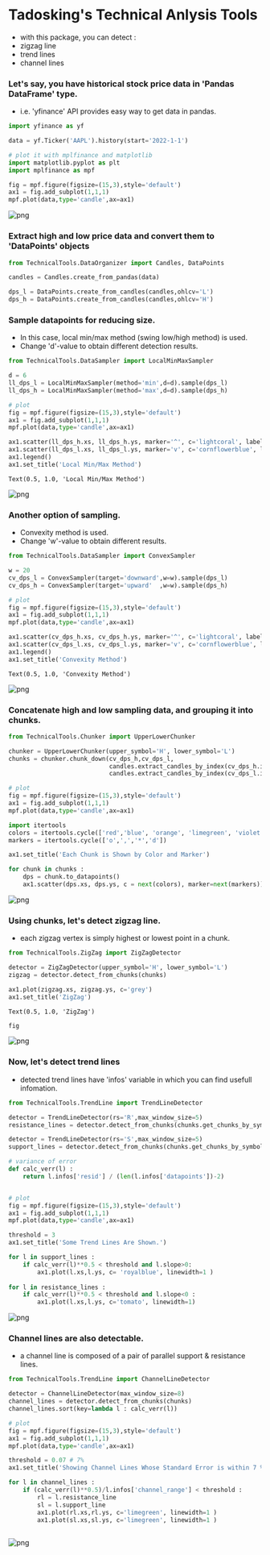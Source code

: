 # Tadosking's Technical Anlysis Tools
- with this package, you can detect :
 - zigzag line
 - trend lines
 - channel lines

### Let's say, you have historical stock price data in 'Pandas DataFrame' type.
- i.e. 'yfinance' API provides easy way to get data in pandas.


```python
import yfinance as yf
```


```python
data = yf.Ticker('AAPL').history(start='2022-1-1')
```


```python
# plot it with mplfinance and matplotlib
import matplotlib.pyplot as plt
import mplfinance as mpf

fig = mpf.figure(figsize=(15,3),style='default')
ax1 = fig.add_subplot(1,1,1)
mpf.plot(data,type='candle',ax=ax1)
```


    
![png](README_files/README_4_0.png)
    


### Extract high and low price data and convert them to 'DataPoints' objects


```python
from TechnicalTools.DataOrganizer import Candles, DataPoints
```


```python
candles = Candles.create_from_pandas(data)

dps_l = DataPoints.create_from_candles(candles,ohlcv='L')
dps_h = DataPoints.create_from_candles(candles,ohlcv='H')
```

### Sample datapoints for reducing size. 
- In this case, local min/max method (swing low/high method) is used.
- Change 'd'-value to obtain different detection results.


```python
from TechnicalTools.DataSampler import LocalMinMaxSampler
```


```python
d = 6
ll_dps_l = LocalMinMaxSampler(method='min',d=d).sample(dps_l)
ll_dps_h = LocalMinMaxSampler(method='max',d=d).sample(dps_h)
```


```python
# plot
fig = mpf.figure(figsize=(15,3),style='default')
ax1 = fig.add_subplot(1,1,1)
mpf.plot(data,type='candle',ax=ax1)

ax1.scatter(ll_dps_h.xs, ll_dps_h.ys, marker='^', c='lightcoral', label='Sampled Data Points (H)')
ax1.scatter(ll_dps_l.xs, ll_dps_l.ys, marker='v', c='cornflowerblue', label='Sampled Data Points (L)')
ax1.legend()
ax1.set_title('Local Min/Max Method')
```




    Text(0.5, 1.0, 'Local Min/Max Method')




    
![png](README_files/README_11_1.png)
    


### Another option of sampling.
- Convexity method is used.
- Change 'w'-value to obtain different results.


```python
from TechnicalTools.DataSampler import ConvexSampler
```


```python
w = 20
cv_dps_l = ConvexSampler(target='downward',w=w).sample(dps_l)
cv_dps_h = ConvexSampler(target='upward'  ,w=w).sample(dps_h)
```


```python
# plot
fig = mpf.figure(figsize=(15,3),style='default')
ax1 = fig.add_subplot(1,1,1)
mpf.plot(data,type='candle',ax=ax1)

ax1.scatter(cv_dps_h.xs, cv_dps_h.ys, marker='^', c='lightcoral', label='Sampled Data Points (H)')
ax1.scatter(cv_dps_l.xs, cv_dps_l.ys, marker='v', c='cornflowerblue', label='Sampled Data Points (L)')
ax1.legend()
ax1.set_title('Convexity Method')
```




    Text(0.5, 1.0, 'Convexity Method')




    
![png](README_files/README_15_1.png)
    


### Concatenate high and low sampling data, and grouping it into chunks.


```python
from TechnicalTools.Chunker import UpperLowerChunker
```


```python
chunker = UpperLowerChunker(upper_symbol='H', lower_symbol='L')
chunks = chunker.chunk_down(cv_dps_h,cv_dps_l,
                            candles.extract_candles_by_index(cv_dps_h.indices).black_or_whites,
                            candles.extract_candles_by_index(cv_dps_l.indices).black_or_whites)
```


```python
# plot
fig = mpf.figure(figsize=(15,3),style='default')
ax1 = fig.add_subplot(1,1,1)
mpf.plot(data,type='candle',ax=ax1)

import itertools
colors = itertools.cycle(['red','blue', 'orange', 'limegreen', 'violet'])
markers = itertools.cycle(['o',',','*','d'])

ax1.set_title('Each Chunk is Shown by Color and Marker')

for chunk in chunks :
    dps = chunk.to_datapoints()
    ax1.scatter(dps.xs, dps.ys, c = next(colors), marker=next(markers))
```


    
![png](README_files/README_19_0.png)
    


### Using chunks, let's detect zigzag line.
- each zigzag vertex is simply highest or lowest point in a chunk.


```python
from TechnicalTools.ZigZag import ZigZagDetector
```


```python
detector = ZigZagDetector(upper_symbol='H', lower_symbol='L')
zigzag = detector.detect_from_chunks(chunks)
```


```python
ax1.plot(zigzag.xs, zigzag.ys, c='grey')
ax1.set_title('ZigZag')
```




    Text(0.5, 1.0, 'ZigZag')




```python
fig
```




    
![png](README_files/README_24_0.png)
    



### Now, let's detect trend lines
- detected trend lines have 'infos' variable in which you can find usefull infomation.


```python
from TechnicalTools.TrendLine import TrendLineDetector
```


```python
detector = TrendLineDetector(rs='R',max_window_size=5)
resistance_lines = detector.detect_from_chunks(chunks.get_chunks_by_symbol('H'))

detector = TrendLineDetector(rs='S',max_window_size=5)
support_lines = detector.detect_from_chunks(chunks.get_chunks_by_symbol('L'))
```


```python
# variance of error
def calc_verr(l) :
    return l.infos['resid'] / (len(l.infos['datapoints'])-2)
```


```python

```


```python
# plot
fig = mpf.figure(figsize=(15,3),style='default')
ax1 = fig.add_subplot(1,1,1)
mpf.plot(data,type='candle',ax=ax1)

threshold = 3
ax1.set_title('Some Trend Lines Are Shown.')

for l in support_lines :
    if calc_verr(l)**0.5 < threshold and l.slope>0:
        ax1.plot(l.xs,l.ys, c= 'royalblue', linewidth=1 )
        
for l in resistance_lines :
    if calc_verr(l)**0.5 < threshold and l.slope<0 :
        ax1.plot(l.xs,l.ys, c='tomato', linewidth=1)
```


    
![png](README_files/README_30_0.png)
    


### Channel lines are also detectable.
- a channel line is composed of a pair of parallel support & resistance lines.


```python
from TechnicalTools.TrendLine import ChannelLineDetector
```


```python
detector = ChannelLineDetector(max_window_size=8)
channel_lines = detector.detect_from_chunks(chunks)
channel_lines.sort(key=lambda l : calc_verr(l))
```


```python
# plot
fig = mpf.figure(figsize=(15,3),style='default')
ax1 = fig.add_subplot(1,1,1)
mpf.plot(data,type='candle',ax=ax1)

threshold = 0.07 # 7%
ax1.set_title('Showing Channel Lines Whose Standard Error is within 7 % of Channel Range.')

for l in channel_lines :
    if (calc_verr(l)**0.5)/l.infos['channel_range'] < threshold :
        rl = l.resistance_line
        sl = l.support_line
        ax1.plot(rl.xs,rl.ys, c='limegreen', linewidth=1 )
        ax1.plot(sl.xs,sl.ys, c='limegreen', linewidth=1 )
        

```


    
![png](README_files/README_34_0.png)
    



```python

```
